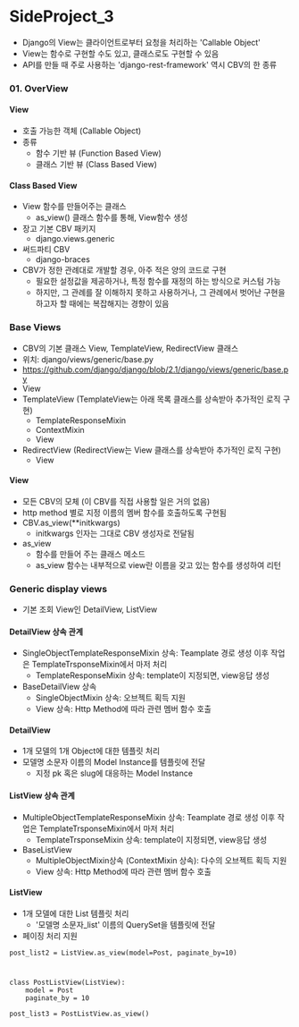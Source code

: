 # SideProject_3
- Django의 View는 클라이언트로부터 요청을 처리하는 'Callable Object'
- View는 함수로 구현할 수도 있고, 클래스로도 구현할 수 있음
- API를 만들 때 주로 사용하는 'django-rest-framework' 역시 CBV의 한 종류

### 01. OverView
#### View
- 호출 가능한 객체 (Callable Object)
- 종류
  - 함수 기반 뷰 (Function Based View)
  - 클래스 기반 뷰 (Class Based View)

#### Class Based View
- View 함수를 만들어주는 클래스
  - as_view() 클래스 함수를 통해, View함수 생성
- 장고 기본 CBV 패키지
  - django.views.generic
- 써드파티 CBV
  - django-braces
- CBV가 정한 관례대로 개발할 경우, 아주 적은 양의 코드로 구현
  - 필요한 설정값을 제공하거나, 특정 함수를 재정의 하는 방식으로 커스텀 가능
  - 하지만, 그 관례를 잘 이해하지 못하고 사용하거나, 그 관례에서 벗어난 구현을 하고자 할 때에는 복잡해지는 경향이 있음

### Base Views
- CBV의 기본 클래스 View, TemplateView, RedirectView 클래스
- 위치: django/views/generic/base.py
- https://github.com/django/django/blob/2.1/django/views/generic/base.py
- View
- TemplateView (TemplateView는 아래 목록 클래스를 상속받아 추가적인 로직 구현)
  - TemplateResponseMixin
  - ContextMixin
  - View
- RedirectView (RedirectView는 View 클래스를 상속받아 추가적인 로직 구현)
  - View

#### View
- 모든 CBV의 모체 (이 CBV를 직접 사용할 일은 거의 없음)
- http method 별로 지정 이름의 멤버 함수를 호출하도록 구현됨
- CBV.as_view(**initkwargs)
  - initkwargs 인자는 그대로 CBV 생성자로 전달됨
- as_view
  - 함수를 만들어 주는 클래스 메소드
  - as_view 함수는 내부적으로 view란 이름을 갖고 있는 함수를 생성하여 리턴

### Generic display views
- 기본 조회 View인 DetailView, ListView

#### DetailView 상속 관계
- SingleObjectTemplateResponseMixin 상속: Teamplate 경로 생성 이후 작업은 TemplateTrsponseMixin에서 마저 처리
  - TemplateResponseMixin 상속: template이 지정되면, view응답 생성
- BaseDetailView 상속
  - SingleObjectMixin 상속: 오브젝트 획득 지원
  - View 상속: Http Method에 따라 관련 멤버 함수 호출
#### DetailView
- 1개 모델의 1개 Object에 대한 템플릿 처리
- 모델명 소문자 이름의 Model Instance를 템플릿에 전달
  - 지정 pk 혹은 slug에 대응하는 Model Instance

#### ListView 상속 관계
- MultipleObjectTemplateResponseMixin 상속: Teamplate 경로 생성 이후 작업은 TemplateTrsponseMixin에서 마저 처리
  - TemplateTrsponseMixin 상속: template이 지정되면, view응답 생성
- BaseListView
  - MultipleObjectMixin상속 (ContextMixin 상속): 다수의 오브젝트 획득 지원
  - View 상속: Http Method에 따라 관련 멤버 함수 호출
#### ListView
- 1개 모델에 대한 List 템플릿 처리
  - '모델명 소문자_list' 이름의 QuerySet을 템플릿에 전달
- 페이징 처리 지원
```
post_list2 = ListView.as_view(model=Post, paginate_by=10)
```
#
```
class PostListView(ListView):
    model = Post
    paginate_by = 10

post_list3 = PostListView.as_view()
```